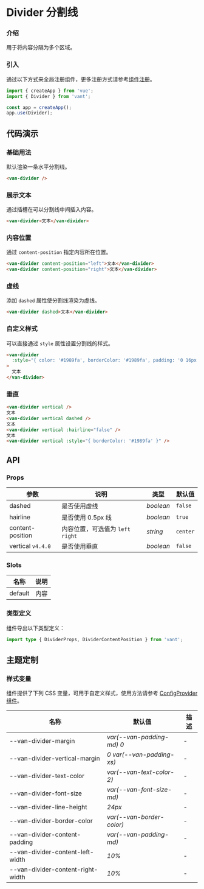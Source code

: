 # Divider 分割线

### 介绍

用于将内容分隔为多个区域。

### 引入

通过以下方式来全局注册组件，更多注册方式请参考[组件注册](#/zh-CN/advanced-usage#zu-jian-zhu-ce)。

```js
import { createApp } from 'vue';
import { Divider } from 'vant';

const app = createApp();
app.use(Divider);
```

## 代码演示

### 基础用法

默认渲染一条水平分割线。

```html
<van-divider />
```

### 展示文本

通过插槽在可以分割线中间插入内容。

```html
<van-divider>文本</van-divider>
```

### 内容位置

通过 `content-position` 指定内容所在位置。

```html
<van-divider content-position="left">文本</van-divider>
<van-divider content-position="right">文本</van-divider>
```

### 虚线

添加 `dashed` 属性使分割线渲染为虚线。

```html
<van-divider dashed>文本</van-divider>
```

### 自定义样式

可以直接通过 `style` 属性设置分割线的样式。

```html
<van-divider
  :style="{ color: '#1989fa', borderColor: '#1989fa', padding: '0 16px' }"
>
  文本
</van-divider>
```

### 垂直

```html
<van-divider vertical />
文本
<van-divider vertical dashed />
文本
<van-divider vertical :hairline="false" />
文本
<van-divider vertical :style="{ borderColor: '#1989fa' }" />
```

## API

### Props

| 参数              | 说明                              | 类型      | 默认值   |
| ----------------- | --------------------------------- | --------- | -------- |
| dashed            | 是否使用虚线                      | _boolean_ | `false`  |
| hairline          | 是否使用 0.5px 线                 | _boolean_ | `true`   |
| content-position  | 内容位置，可选值为 `left` `right` | _string_  | `center` |
| vertical `v4.4.0` | 是否使用垂直                      | _boolean_ | `false`  |

### Slots

| 名称    | 说明 |
| ------- | ---- |
| default | 内容 |

### 类型定义

组件导出以下类型定义：

```ts
import type { DividerProps, DividerContentPosition } from 'vant';
```

## 主题定制

### 样式变量

组件提供了下列 CSS 变量，可用于自定义样式，使用方法请参考 [ConfigProvider 组件](#/zh-CN/config-provider)。

| 名称                              | 默认值                    | 描述 |
| --------------------------------- | ------------------------- | ---- |
| --van-divider-margin              | _var(--van-padding-md) 0_ | -    |
| --van-divider-vertical-margin     | _0 var(--van-padding-xs)_ | -    |
| --van-divider-text-color          | _var(--van-text-color-2)_ | -    |
| --van-divider-font-size           | _var(--van-font-size-md)_ | -    |
| --van-divider-line-height         | _24px_                    | -    |
| --van-divider-border-color        | _var(--van-border-color)_ | -    |
| --van-divider-content-padding     | _var(--van-padding-md)_   | -    |
| --van-divider-content-left-width  | _10%_                     | -    |
| --van-divider-content-right-width | _10%_                     | -    |

